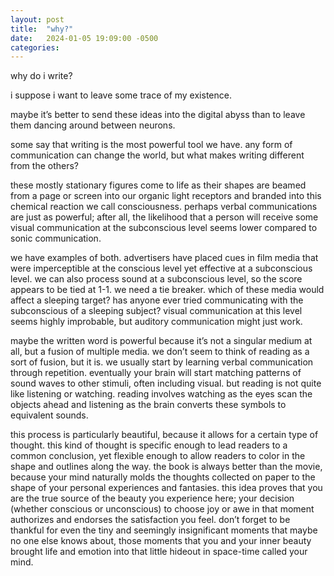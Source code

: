 ```yaml
---
layout: post
title:  "why?"
date:   2024-01-05 19:09:00 -0500
categories: 
---
```

why do i write?

i suppose i want to leave some trace of my existence.

maybe it’s better to send these ideas into the digital abyss than to leave them dancing around between neurons.

some say that writing is the most powerful tool we have. any form of communication can change the world, but what makes writing different from the others?

these mostly stationary figures come to life as their shapes are beamed from a page or screen into our organic light receptors and branded into this chemical reaction we call consciousness. perhaps verbal communications are just as powerful; after all, the likelihood that a person will receive some visual communication at the subconscious level seems lower compared to sonic communication.

we have examples of both. advertisers have placed cues in film media that were imperceptible at the conscious level yet effective at a subconscious level. we can also process sound at a subconscious level, so the score appears to be tied at 1-1. we need a tie breaker. which of these media would affect a sleeping target? has anyone ever tried communicating with the subconscious of a sleeping subject? visual communication at this level seems highly improbable, but auditory communication might just work.

maybe the written word is powerful because it’s not a singular medium at all, but a fusion of multiple media. we don’t seem to think of reading as a sort of fusion, but it is. we usually start by learning verbal communication through repetition. eventually your brain will start matching patterns of sound waves to other stimuli, often including visual. but reading is not quite like listening or watching. reading involves watching as the eyes scan the objects ahead and listening as the brain converts these symbols to equivalent sounds.

this process is particularly beautiful, because it allows for a certain type of thought. this kind of thought is specific enough to lead readers to a common conclusion, yet flexible enough to allow readers to color in the shape and outlines along the way. the book is always better than the movie, because your mind naturally molds the thoughts collected on paper to the shape of your personal experiences and fantasies. this idea proves that you are the true source of the beauty you experience here; your decision (whether conscious or unconscious) to choose joy or awe in that moment authorizes and endorses the satisfaction you feel. don’t forget to be thankful for even the tiny and seemingly insignificant moments that maybe no one else knows about, those moments that you and your inner beauty brought life and emotion into that little hideout in space-time called your mind.